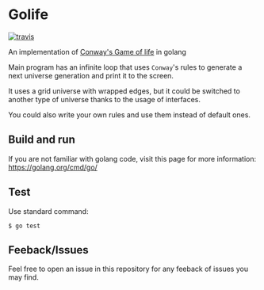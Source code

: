 # Golife

[![travis](https://travis-ci.org/solojavier/golife.svg)](https://travis-ci.org/solojavier/golife)

An implementation of [Conway's Game of life](https://en.wikipedia.org/wiki/Conway%27s_Game_of_Life) in golang

Main program has an infinite loop that uses `Conway`'s rules to generate
a next universe generation and print it to the screen.

It uses a grid universe with wrapped edges, but it could be switched
to another type of universe thanks to the usage of interfaces.

You could also write your own rules and use them instead of default ones.

## Build and run

If you are not familiar with golang code, visit this page for more information: https://golang.org/cmd/go/

## Test

Use standard command:

```
$ go test
```

## Feeback/Issues

Feel free to open an issue in this repository for any feeback of issues you may find.
